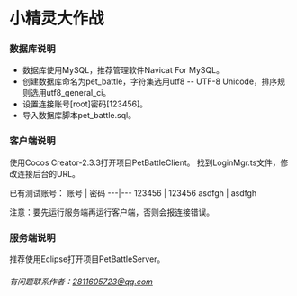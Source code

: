 # 小精灵大作战

### 数据库说明
- 数据库使用MySQL，推荐管理软件Navicat For MySQL。
- 创建数据库命名为pet_battle，字符集选用utf8 -- UTF-8 Unicode，排序规则选用utf8_general_ci。
- 设置连接账号[root]密码[123456]。
- 导入数据库脚本pet_battle.sql。

### 客户端说明
使用Cocos Creator-2.3.3打开项目PetBattleClient。
找到LoginMgr.ts文件，修改连接后台的URL。

已有测试账号：
账号 | 密码
---|---
123456 | 123456
asdfgh | asdfgh

注意：要先运行服务端再运行客户端，否则会报连接错误。

### 服务端说明
推荐使用Eclipse打开项目PetBattleServer。

###### 有问题联系作者：2811605723@qq.com